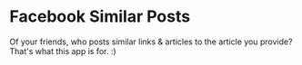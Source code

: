 Facebook Similar Posts
========================

Of your friends, who posts similar links & articles to the article you provide?
That's what this app is for. :)
